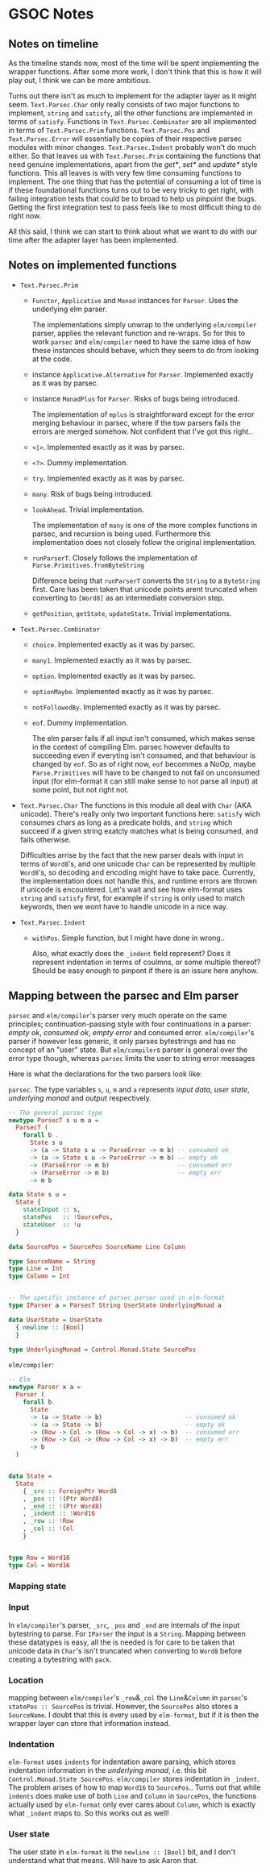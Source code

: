 # GSOC Notes

## Notes on timeline

As the timeline stands now, most of the time will be spent implementing the wrapper functions. After some more work, I don't think that this is how it will play out, I think we can be more ambitious.

Turns out there isn't as much to implement for the adapter layer as it might seem. `Text.Parsec.Char` only really consists of two major functions to implement, `string` and `satisfy`, all the other functions are implemented in terms of `satisfy`. Functions in `Text.Parsec.Combinator` are all implemented in terms of `Text.Parsec.Prim` functions. `Text.Parsec.Pos` and `Text.Parsec.Error` will essentially be copies of their respective parsec modules with minor changes. `Text.Parsec.Indent` probably won't do much either. So that leaves us with `Text.Parsec.Prim` containing the functions that need genuine implementations, apart from the _get*_, _set*_ and _update*_ style functions. This all leaves is with very few time consuming functions to implement. The one thing that has the potential of consuming a lot of time is if these foundational functions turns out to be very tricky to get right, with failing integration tests that could be to broad to help us pinpoint the bugs. Getting the first integration test to pass feels like to most difficult thing to do right now.

All this said, I think we can start to think about what we want to do with our time after the adapter layer has been implemented.

## Notes on implemented functions

* `Text.Parsec.Prim`
    * `Functor`, `Applicative` and `Monad` instances for `Parser`. Uses the underlying elm parser.

        The implementations simply unwrap to the underlying `elm/compiler` parser, applies the relevant function and re-wraps. So for this to work `parsec` and `elm/compiler` need to have the same idea of how these instances should behave, which they seem to do from looking at the code.

    * instance `Applicative.Alternative` for `Parser`. Implemented exactly as it was by parsec.

    * instance `MonadPlus` for `Parser`. Risks of bugs being introduced.

        The implementation of `mplus` is straightforward except for the error merging behaviour in parsec, where if the tow parsers fails the errors are merged somehow. Not confident that I've got this right..

    * `<|>`. Implemented exactly as it was by parsec.

    * `<?>`. Dummy implementation.

    * `try`. Implemented exactly as it was by parsec.

    * `many`. Risk of bugs being introduced.

    * `lookAhead`. Trivial implementation.

        The implementation of `many` is one of the more complex functions in parsec, and recursion is being used. Furthermore this implementation does not closely follow the original implementation.

    * `runParserT`. Closely follows the implementation of `Parse.Primitives.fromByteString`

        Difference being that `runParserT` converts the `String` to a `ByteString` first. Care has been taken that unicode points arent truncated when converting to `[Word8]` as an intermediate conversion step.

    * `getPosition`, `getState`, `updateState`. Trivial implementations.

* `Text.Parsec.Combinator`
    * `choice`. Implemented exactly as it was by parsec.

    * `many1`. Implemented exactly as it was by parsec.

    * `option`. Implemented exactly as it was by parsec.

    * `optionMaybe`. Implemented exactly as it was by parsec.

    * `notFollowedBy`. Implemented exactly as it was by parsec.

    * `eof`. Dummy implementation.

        The elm parser fails if all input isn't consumed, which makes sense in the context of compiling Elm. parsec however defaults to succeeding even if everyting isn't consumed, and that behaviour is changed by `eof`. So as of right now, `eof` becommes a NoOp, maybe `Parse.Primitives` will have to be changed to not fail on unconsumed input (for elm-format it can still make sense to not parse all input) at some point, but not right not.

* `Text.Parsec.Char`
    The functions in this module all deal with `Char` (AKA unicode). There's really only two important functions here: `satisfy` wich consumes chars as long as a predicate holds, and `string` which succeed if a given string exatcly matches what is being consumed, and fails otherwise.

    Difficulties arrise by the fact that the new parser deals with input in terms of `Word8`'s, and one unicode `Char` can be represented by multiple `Word8`'s, so decoding and encoding might have to take pace. Currently, the implementation does not handle this, and runtime errors are thrown if unicode is encountered. Let's wait and see how elm-format uses `string` and `satisfy` first, for example if `string` is only used to match keywords, then we wont have to handle unicode in a nice way.

* `Text.Parsec.Indent`
    * `withPos`. Simple function, but I might have done in wrong..

        Also, what exactly does the `_indent` field represent? Does it represent indentation in terms of coulmns, or some multiple thereof? Should be easy enough to pinpont if there is an issure here anyhow.

## Mapping between the parsec and Elm parser

`parsec` and `elm/compiler`'s parser very much operate on the same principles; continuation-passing style with four continuations in a parser: _empty ok_, _consumed ok_, _empty error_ and consumed error. `elm/compiler`'s parser if however less generic, it only parses bytestrings and has no concept of an "user" state. But `elm/compiler`s parser is general over the error type though, whereas `parsec` limits the user to string error messages

Here is what the declarations for the two parsers look like:

`parsec`. The type variables `s`, `u`, `m` and `a` represents _input data_, _user state_, _underlying monad_ and _output_ respectively.
```haskell
-- The general parsec type
newtype ParsecT s u m a =
  ParsecT (
    forall b .
      State s u
      -> (a -> State s u -> ParseError -> m b) -- consumed ok
      -> (a -> State s u -> ParseError -> m b) -- empty ok
      -> (ParseError -> m b)                   -- consumed err
      -> (ParseError -> m b)                   -- empty err
      -> m b

data State s u =
  State {
    stateInput :: s,
    statePos   :: !SourcePos,
    stateUser  :: !u
  }

data SourcePos = SourcePos SourceName Line Column

type SourceName = String
type Line = Int
type Column = Int


-- The specific instance of parsec parser used in elm-format
type IParser a = ParsecT String UserState UnderlyingMonad a

data UserState = UserState
  { newline :: [Bool]
  }

type UnderlyingMonad = Control.Monad.State SourcePos
```

`elm/compiler`:
```haskell
-- Elm
newtype Parser x a =
  Parser (
    forall b.
      State
      -> (a -> State -> b)                       -- consumed ok
      -> (a -> State -> b)                       -- empty ok
      -> (Row -> Col -> (Row -> Col -> x) -> b)  -- consumed err
      -> (Row -> Col -> (Row -> Col -> x) -> b)  -- empty err
      -> b
  )


data State =
  State
    { _src :: ForeignPtr Word8
    , _pos :: !(Ptr Word8)
    , _end :: !(Ptr Word8)
    , _indent :: !Word16
    , _row :: !Row
    , _col :: !Col
    }


type Row = Word16
type Col = Word16
```

### Mapping state

### Input
In `elm/compiler`'s parser, `_src`, `_pos` and `_end` are internals of the input bytestring to parse. For `IParser` the input is a `String`. Mapping between these datatypes is easy, all the is needed is for care to be taken that unicode data in `Char`'s isn't truncated when converting to `Word8` before creating a bytestring with `pack`.

### Location
mapping between `elm/compiler`'s `_row`&`_col` the `Line`&`Column` in `parsec`'s `statePos :: SourcePos` is trivial. However, the `SourcePos` also stores a `SourceName`. I doubt that this is every used by `elm-format`, but if it is then the wrapper layer can store that information instead.

### Indentation
`elm-format` uses `indents` for indentation aware parsing, which stores indentation information in the _underlying monad_, i.e. this bit `Control.Monad.State SourcePos`. `elm/compiler` stores indentation in `_indent`. The problem arises of how to map `Word16` to `SourcePos`.. Turns out that while `indents` does make use of both `Line` and `Column` in `SourcePos`, the functions actually used by `elm-format` only ever cares about `Column`, which is exactly what `_indent` maps to. So this works out as well!

### User state
The user state in `elm-format` is the `newline :: [Bool]` bit, and I don't understand what that means. Will have to ask Aaron that.

